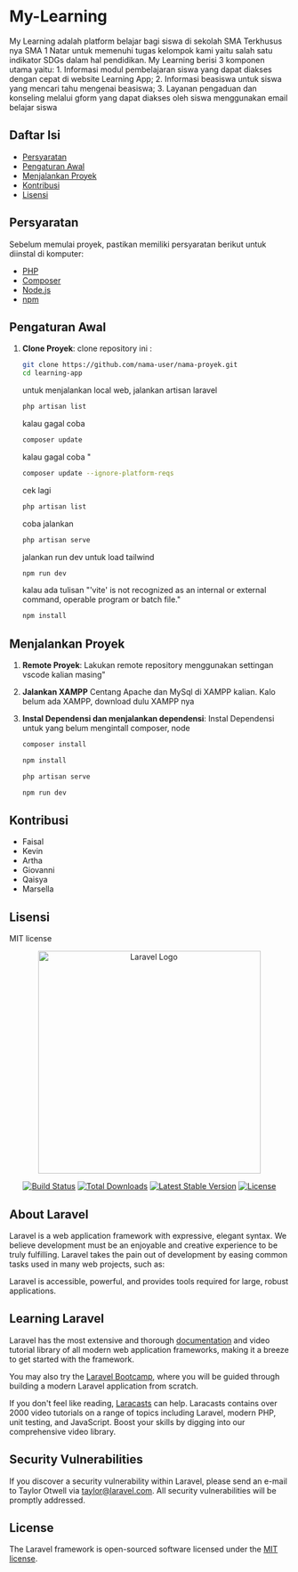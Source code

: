 # My-Learning

My Learning adalah platform belajar bagi siswa di sekolah SMA Terkhusus nya SMA 1 Natar untuk memenuhi tugas kelompok kami yaitu salah satu indikator SDGs dalam hal pendidikan. My Learning berisi 3 komponen utama yaitu: 1. Informasi modul pembelajaran siswa yang dapat diakses dengan cepat di website Learning App; 2. Informasi beasiswa untuk siswa yang mencari tahu mengenai beasiswa; 3. Layanan pengaduan dan konseling melalui gform yang dapat diakses oleh siswa menggunakan email belajar siswa 

## Daftar Isi

- [Persyaratan](#persyaratan)
- [Pengaturan Awal](#pengaturan-awal)
- [Menjalankan Proyek](#menjalankan-proyek)
- [Kontribusi](#kontribusi)
- [Lisensi](#lisensi)

## Persyaratan

Sebelum memulai proyek, pastikan memiliki persyaratan berikut untuk diinstal di komputer:

- [PHP](https://www.php.net/)
- [Composer](https://getcomposer.org/)
- [Node.js](https://nodejs.org/)
- [npm](https://www.npmjs.com/)

## Pengaturan Awal

1. **Clone Proyek**: clone repository ini : 

   ```bash
   git clone https://github.com/nama-user/nama-proyek.git
   cd learning-app
   ```

   untuk menjalankan local web, jalankan artisan laravel
   ```bash
   php artisan list
   ```
   
   kalau gagal coba 
   ```bash
   composer update
   ```
   
    kalau gagal coba "
   ```bash
   composer update --ignore-platform-reqs
   ```

   cek lagi    
   ```bash
   php artisan list
   ```

   coba jalankan
   ```bash
   php artisan serve
   ```

    jalankan run dev untuk load tailwind
    ```bash
    npm run dev
   ```

    kalau ada tulisan "'vite' is not recognized as an internal or external command, operable program or batch file."
    ```bash
    npm install
    ```

## Menjalankan Proyek
1. **Remote Proyek**: 
    Lakukan remote repository menggunakan settingan vscode kalian masing"

2. **Jalankan XAMPP**
   Centang Apache dan MySql di XAMPP kalian.
   Kalo belum ada XAMPP, download dulu XAMPP nya

3. **Instal Dependensi dan menjalankan dependensi**:
    Instal Dependensi untuk yang belum mengintall composer, node
    ```bash
    composer install
    ```
    
    ```bash
    npm install
    ```
    
    ```bash
    php artisan serve
    ```

    ```bash
    npm run dev
    ```

## Kontribusi
- Faisal
- Kevin
- Artha
- Giovanni
- Qaisya
- Marsella

## Lisensi
MIT license

<p align="center"><a href="https://laravel.com" target="_blank"><img src="https://raw.githubusercontent.com/laravel/art/master/logo-lockup/5%20SVG/2%20CMYK/1%20Full%20Color/laravel-logolockup-cmyk-red.svg" width="400" alt="Laravel Logo"></a></p>

<p align="center">
<a href="https://github.com/laravel/framework/actions"><img src="https://github.com/laravel/framework/workflows/tests/badge.svg" alt="Build Status"></a>
<a href="https://packagist.org/packages/laravel/framework"><img src="https://img.shields.io/packagist/dt/laravel/framework" alt="Total Downloads"></a>
<a href="https://packagist.org/packages/laravel/framework"><img src="https://img.shields.io/packagist/v/laravel/framework" alt="Latest Stable Version"></a>
<a href="https://packagist.org/packages/laravel/framework"><img src="https://img.shields.io/packagist/l/laravel/framework" alt="License"></a>
</p>


## About Laravel

Laravel is a web application framework with expressive, elegant syntax. We believe development must be an enjoyable and creative experience to be truly fulfilling. Laravel takes the pain out of development by easing common tasks used in many web projects, such as:

Laravel is accessible, powerful, and provides tools required for large, robust applications.

## Learning Laravel

Laravel has the most extensive and thorough [documentation](https://laravel.com/docs) and video tutorial library of all modern web application frameworks, making it a breeze to get started with the framework.

You may also try the [Laravel Bootcamp](https://bootcamp.laravel.com), where you will be guided through building a modern Laravel application from scratch.

If you don't feel like reading, [Laracasts](https://laracasts.com) can help. Laracasts contains over 2000 video tutorials on a range of topics including Laravel, modern PHP, unit testing, and JavaScript. Boost your skills by digging into our comprehensive video library.

## Security Vulnerabilities

If you discover a security vulnerability within Laravel, please send an e-mail to Taylor Otwell via [taylor@laravel.com](mailto:taylor@laravel.com). All security vulnerabilities will be promptly addressed.

## License

The Laravel framework is open-sourced software licensed under the [MIT license](https://opensource.org/licenses/MIT).
